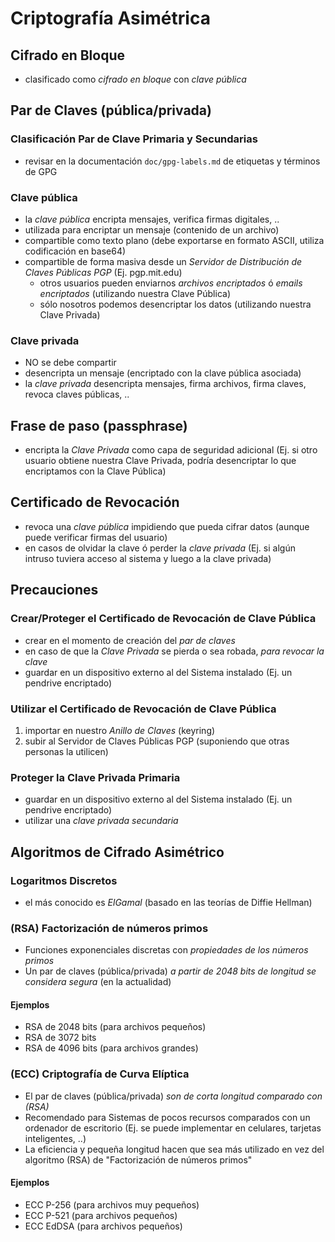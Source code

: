 # Criptografía Asimétrica
## Cifrado en Bloque
- clasificado como *cifrado en bloque* con *clave pública*
## Par de Claves (pública/privada)
### Clasificación Par de Clave Primaria y Secundarias
- revisar en la documentación `doc/gpg-labels.md` de etiquetas y términos de GPG
### Clave pública
- la *clave pública* encripta mensajes, verifica firmas digitales, ..
- utilizada para encriptar un mensaje (contenido de un archivo)
- compartible como texto plano (debe exportarse en formato ASCII, utiliza codificación en base64)
- compartible de forma masiva desde un *Servidor de Distribución de Claves Públicas PGP* (Ej. pgp.mit.edu)
  - otros usuarios pueden enviarnos _archivos encriptados_ ó _emails encriptados_ (utilizando nuestra Clave Pública)
  - sólo nosotros podemos desencriptar los datos (utilizando nuestra Clave Privada)
### Clave privada
- NO se debe compartir
- desencripta un mensaje (encriptado con la clave pública asociada)
- la *clave privada* desencripta mensajes, firma archivos, firma claves, revoca claves públicas, ..
## Frase de paso (passphrase)
- encripta la *Clave Privada* como capa de seguridad adicional
(Ej. si otro usuario obtiene nuestra Clave Privada, podría desencriptar lo que encriptamos con la Clave Pública)
## Certificado de Revocación
- revoca una *clave pública* impidiendo que pueda cifrar datos (aunque puede verificar firmas del usuario)
- en casos de olvidar la clave ó perder la *clave privada*
(Ej. si algún intruso tuviera acceso al sistema y luego a la clave privada)
## Precauciones
### Crear/Proteger el Certificado de Revocación de Clave Pública
- crear en el momento de creación del *par de claves*
- en caso de que la *Clave Privada* se pierda o sea robada, _para revocar la clave_
- guardar en un dispositivo externo al del Sistema instalado (Ej. un pendrive encriptado)
### Utilizar el Certificado de Revocación de Clave Pública
1. importar en nuestro *Anillo de Claves* (keyring)
2. subir al Servidor de Claves Públicas PGP (suponiendo que otras personas la utilicen)
### Proteger la Clave Privada Primaria
- guardar en un dispositivo externo al del Sistema instalado (Ej. un pendrive encriptado)
- utilizar una *clave privada secundaria*
## Algoritmos de Cifrado Asimétrico
### Logaritmos Discretos
- el más conocido es *ElGamal* (basado en las teorías de Diffie Hellman)
### (RSA) Factorización de números primos
- Funciones exponenciales discretas con _propiedades de los números primos_
- Un par de claves (pública/privada) _a partir de 2048 bits de longitud se considera segura_ (en la actualidad)
#### Ejemplos
- RSA de 2048 bits (para archivos pequeños)
- RSA de 3072 bits
- RSA de 4096 bits (para archivos grandes)
### (ECC) Criptografía de Curva Elíptica
- El par de claves (pública/privada) _son de corta longitud comparado con (RSA)_
- Recomendado para Sistemas de pocos recursos comparados con un ordenador de escritorio
(Ej. se puede implementar en celulares, tarjetas inteligentes, ..)
- La eficiencia y pequeña longitud hacen que sea más utilizado en vez del algoritmo (RSA) de "Factorización de números primos"
#### Ejemplos
- ECC P-256 (para archivos muy pequeños)
- ECC P-521 (para archivos pequeños)
- ECC EdDSA (para archivos pequeños)
